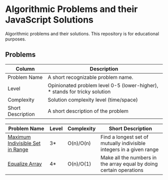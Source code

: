 # Algorithmic Problems and their JavaScript Solutions

Algorithmic problems and their solutions. This repository is for educational purposes.

Problems
--------

| Column            | Description                                                                |
|-------------------|----------------------------------------------------------------------------|
| Problem Name      | A short recognizable problem name.                                         |
| Level             | Opinionated problem level 0-5 (lower-higher), * stands for tricky solution |
| Complexity        | Solution complexity level (time/space)                                     |
| Short Description | A short description of the problem                                         | 

| Problem Name                                                                  | Level | Complexity | Short Description                                                    |
|-------------------------------------------------------------------------------|-------|------------|----------------------------------------------------------------------|
| [Maximum Indivisible Set in Range](problems/maximum-indivisible-set-in-range) | 3*    | O(n)/O(n)  | Find a longest set of mutually indivisible integers in a given range |
| [Equalize Array](problems/equalize-array)                                     | 4*    | O(n)/O(1)  | Make all the numbers in the array equal by doing certain operations  |